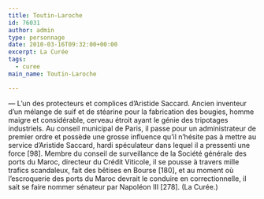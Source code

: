 ```yaml
---
title: Toutin-Laroche
id: 76031
author: admin
type: personnage
date: 2010-03-16T09:32:00+00:00
excerpt: La Curée
tags:
  - curee
main_name: Toutin-Laroche

---
```

— L&rsquo;un des protecteurs et complices d&rsquo;Aristide Saccard. Ancien inventeur d&rsquo;un mélange de suif et de stéarine pour la fabrication des bougies, homme maigre et considérable, cerveau étroit ayant le génie des tripotages industriels. Au conseil municipal de Paris, il passe pour un administrateur de premier ordre et possède une grosse influence qu&rsquo;il n&rsquo;hésite pas à mettre au service d&rsquo;Aristide Saccard, hardi spéculateur dans lequel il a pressenti une force [98]. Membre du conseil de surveillance de la Société générale des ports du Maroc, directeur du Crédit Viticole, il se pousse à travers mille trafics scandaleux, fait des bêtises en Bourse [180], et au moment où l&rsquo;escroquerie des ports du Maroc devrait le conduire en correctionnelle, il sait se faire nommer sénateur par Napoléon III [278]. (La Curée.)